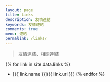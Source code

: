 ```yaml
---
layout: page
title: Links
description: 友情連結
keywords: 友情連結
comments: true
menu: 連結
permalink: /links/
---
```


> 友情連結、相關連結

{% for link in site.data.links %}
* [{{ link.name }}]({{ link.url }})
{% endfor %}
